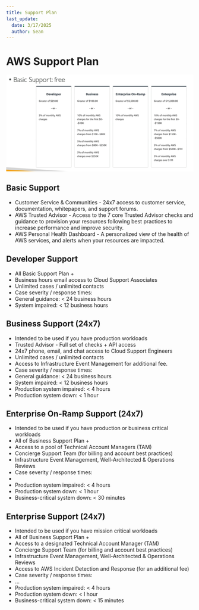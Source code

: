 ```yaml
---
title: Support Plan
last_update:
  date: 3/17/2025
  author: Sean
---
```

# AWS Support Plan
![AWS Support Plan](./Support-Plan.png)

## Basic Support
- Customer Service & Communities - 24x7 access to customer service, documentation, whitepapers, and support forums.
- AWS Trusted Advisor - Access to the 7 core Trusted Advisor checks and guidance to provision your resources following best practices to increase performance and improve security.
- AWS Personal Health Dashboard - A personalized view of the health of AWS services, and alerts when your resources are impacted.

## Developer Support
- All Basic Support Plan +
- Business hours email access to Cloud Support Associates
- Unlimited cases / unlimited contacts
- Case severity / response times:
- General guidance: < 24 business hours
- System impaired: < 12 business hours

## Business Support (24x7)
- Intended to be used if you have production workloads
- Trusted Advisor - Full set of checks + API access
- 24x7 phone, email, and chat access to Cloud Support Engineers
- Unlimited cases / unlimited contacts
- Access to Infrastructure Event Management for additional fee.
- Case severity / response times:
- General guidance: < 24 business hours
- System impaired: < 12 business hours
- Production system impaired: < 4 hours
- Production system down: < 1 hour

## Enterprise On-Ramp Support (24x7)
- Intended to be used if you have production or business critical workloads
- All of Business Support Plan +
- Access to a pool of Technical Account Managers (TAM)
- Concierge Support Team (for billing and account best practices)
- Infrastructure Event Management, Well-Architected & Operations Reviews
- Case severity / response times:
-
- Production system impaired: < 4 hours
- Production system down: < 1 hour
- Business-critical system down: < 30 minutes

## Enterprise Support (24x7)
- Intended to be used if you have mission critical workloads
- All of Business Support Plan +
- Access to a designated Technical Account Manager (TAM)
- Concierge Support Team (for billing and account best practices)
- Infrastructure Event Management, Well-Architected & Operations Reviews
- Access to AWS Incident Detection and Response (for an additional fee)
- Case severity / response times:
- ...
- Production system impaired: < 4 hours
- Production system down: < I hour
- Business-critical system down: < 15 minutes